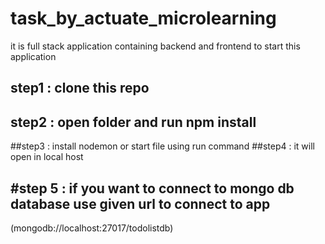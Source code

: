 # task_by_actuate_microlearning
it is full stack application containing backend and frontend
to start this application
## step1 : clone this repo
## step2 : open folder and run npm install
##step3 : install nodemon or start file using run command 
##step4 : it will open in local host 
## #step 5 : if you want to connect to mongo db database use given url to connect to app
(mongodb://localhost:27017/todolistdb)
